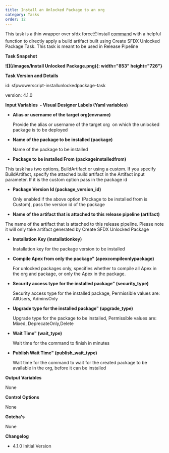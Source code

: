 ```yaml
---
title: Install an Unlocked Package to an org
category: Tasks
order: 12
---
```


This task is a thin wrapper over sfdx force:package:install [command](https://developer.salesforce.com/docs/atlas.en-us.sfdx_cli_reference.meta/sfdx_cli_reference/cli_reference_force_package.htm) with a helpful function to directly apply a build artifact built using Create SFDX Unlocked Package Task. This task is meant to be used in Release Pipeline

**Task Snapshot**

**![](/images/Install Unlocked Package.png){: width="853" height="726"}**

**Task Version and Details**

id: sfpwowerscript-installunlockedpackage-task

version: 4.1.0

**Input Variables&nbsp; - Visual Designer Labels (Yaml variables)**

* **Alias or username of the target org(envname)**

  Provide the alias or username of the target org&nbsp; on which the unlocked package is to be deployed

* **Name of the package to be installed (package)**

  Name of the package to be installed

* **Package to be installed From (packageinstalledfrom)**

This task has two options, BuildArtifact or using a custom. If you specify BuildArtifact, specify the attached build artifact in the Artifact input parameter. If it is the custom option pass in the package id

* **Package Version Id (package\_version\_id)**

  Only enabled if the above option (Package to be installed from is Custom), pass the version id of the package

* **Name of the artifact that is attached to this release pipeline (artifact)**

The name of the artifact that is attached to this release pipeline. Please note it will only take artifact generated by Create SFDX Unlocked Package

* **Installation Key (installationkey)**

  Installation key for the package version to be installed

* **Compile Apex from only the package" (apexcompileonlypackage)**

  For unlocked packages only, specifies whether to compile all Apex in the org and package, or only the Apex in the package.

* **Security access type for the installed package" (security\_type)**

  Security access type for the installed package, Permissible values are: AllUsers, AdminsOnly

* **Upgrade type for the installed package" (upgrade\_type)**

  Upgrade type for the package to be installed, Permissible values are: Mixed, DeprecateOnly,Delete

* **Wait Time" (wait\_type)**

  Wait time for the command to finish in minutes

* **Publish Wait Time" (publish\_wait\_type)**

  Wait time for the command to wait for the created package to be available in the org, before it can be installed

**Output Variables**

None

**Control Options**

None

**Gotcha's**

None

**Changelog**

* 4\.1.0 Initial Version